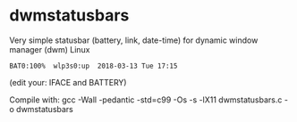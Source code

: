 # dwmstatusbars
Very simple statusbar (battery, link, date-time) for dynamic window manager (dwm) Linux

    BAT0:100%  wlp3s0:up  2018-03-13 Tue 17:15

(edit your: IFACE and BATTERY)

Compile with: gcc -Wall -pedantic -std=c99 -Os -s -lX11 dwmstatusbars.c -o dwmstatusbars
